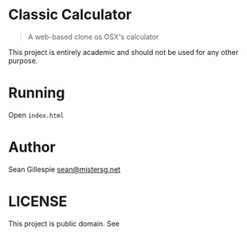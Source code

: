# Classic Calculator
> A web-based clone os OSX's calculator

This project is entirely academic and should not be used for any other purpose.

# Running
Open `index.html`

# Author
Sean Gillespie <sean@mistersg.net>

# LICENSE
This project is public domain. See <LICENSE>
